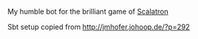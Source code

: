 My humble bot for the brilliant game of [Scalatron](http://scalatron.github.com/index.html)

Sbt setup copied from <http://jmhofer.johoop.de/?p=292>
